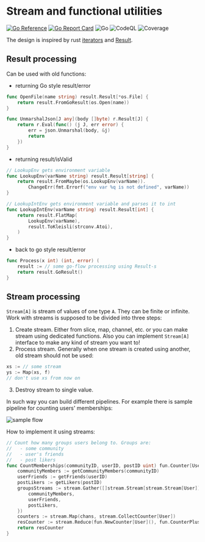# Stream and functional utilities
[![Go Reference](https://pkg.go.dev/badge/github.com/rprtr258/go-flow.svg)](https://pkg.go.dev/github.com/rprtr258/go-flow)
[![Go Report Card](https://goreportcard.com/badge/github.com/rprtr258/go-flow)](https://goreportcard.com/report/github.com/rprtr258/go-flow)
![Go](https://github.com/rprtr258/go-flow/workflows/Test/badge.svg?branch=main)
![CodeQL](https://github.com/rprtr258/go-flow/workflows/CodeQL/badge.svg?branch=main)
![Coverage](https://img.shields.io/badge/Coverage-49.3%25-yellow)

The design is inspired by rust [iterators](https://doc.rust-lang.org/std/iter/trait.Iterator.html) and [Result](https://doc.rust-lang.org/std/result/enum.Result.html).

## Result processing
Can be used with old functions:
- returning Go style result/error
```go
func OpenFile(name string) result.Result[*os.File] {
	return result.FromGoResult(os.Open(name))
}

func UnmarshalJson[J any](body []byte) r.Result[J] {
	return r.Eval(func() (j J, err error) {
		err = json.Unmarshal(body, &j)
		return
	})
}

```
- returning result/isValid
```go
// LookupEnv gets environment variable
func LookupEnv(varName string) result.Result[string] {
	return result.FromMaybe(os.LookupEnv(varName)).
		ChangeErr(fmt.Errorf("env var %q is not defined", varName))
}

// LookupIntEnv gets environment variable and parses it to int
func LookupIntEnv(varName string) result.Result[int] {
	return result.FlatMap(
		LookupEnv(varName),
		result.ToKleisli(strconv.Atoi),
	)
}
```
- back to go style result/error
```go
func Process(x int) (int, error) (
	result := // some go-flow processing using Result-s
	return result.GoResult()
}
```
## Stream processing
`Stream[A]` is stream of values of one type `A`. They can be finite or infinite. Work with streams is supposed to be divided into three steps:
1. Create stream. Either from slice, map, channel, etc. or you can make stream using dedicated functions. Also you can implement `Stream[A]` interface to make any kind of stream you want to!
2. Process stream. Generally when one stream is created using another, old stream should not be used:
```go
xs := // some stream
ys := Map(xs, f)
// don't use xs from now on
```
3. Destroy stream to single value.

In such way you can build different pipelines. For example there is sample pipeline for counting users' memberships:

![sample flow](doc/flow.png)

How to implement it using streams:
```go
// Count how many groups users belong to. Groups are:
//   - some community
//   - user's friends
//   - post likers
func CountMemberships(communityID, userID, postID uint) fun.Counter[User] {
	communityMembers := getCommunityMembers(communityID)
	userFriends := getFriends(userID)
	postLikers := getLikers(postID)
	groupsStreams := stream.Gather([]stream.Stream[stream.Stream[User]]{
		communityMembers,
		userFriends,
		postLikers,
	})
	counters := stream.Map(chans, stream.CollectCounter[User])
	resCounter := stream.Reduce(fun.NewCounter[User](), fun.CounterPlus[User], counters)
	return resCounter
}
```
